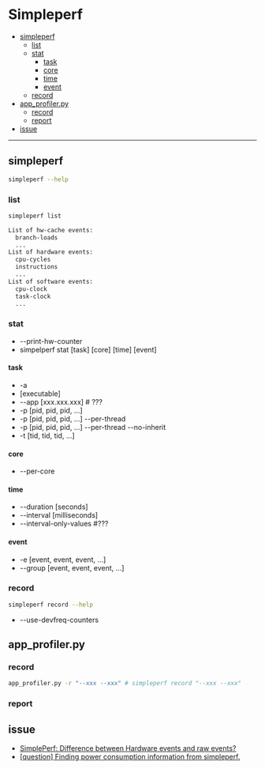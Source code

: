 # Simpleperf

<!-- vim-markdown-toc GFM -->

* [simpleperf](#simpleperf)
    - [list](#list)
    - [stat](#stat)
        + [task](#task)
        + [core](#core)
        + [time](#time)
        + [event](#event)
    - [record](#record)
* [app_profiler.py](#app_profilerpy)
    - [record](#record-1)
    - [report](#report)
* [issue](#issue)

<!-- vim-markdown-toc -->

---

## simpleperf

```zsh
simpleperf --help
```

### list

```zsh
simpleperf list

List of hw-cache events:
  branch-loads
  ...
List of hardware events:
  cpu-cycles
  instructions
  ...
List of software events:
  cpu-clock
  task-clock
  ...
```

### stat

-   --print-hw-counter
-   simpelperf stat [task] [core] [time] [event]

#### task

-   -a
-   [executable]
-   --app [xxx.xxx.xxx] # ???
-   -p [pid, pid, pid, ...]
-   -p [pid, pid, pid, ...] --per-thread
-   -p [pid, pid, pid, ...] --per-thread --no-inherit
-   -t [tid, tid, tid, ...]

#### core

-   --per-core

#### time

-   --duration [seconds]
-   --interval [milliseconds]
-   --interval-only-values #???

#### event

-   -e [event, event, event, ...]
-   --group [event, event, event, ...]

### record

```zsh
simpleperf record --help
```

-   --use-devfreq-counters

## app_profiler.py

### record

```zsh
app_profiler.py -r "--xxx --xxx" # simpleperf record "--xxx --xxx"
```

### report

## issue

-   [SimplePerf: Difference between Hardware events and raw events?](https://github.com/android/ndk/issues/550)
-   [[question] Finding power consumption information from simpleperf.](https://github.com/android/ndk/issues/1293)
